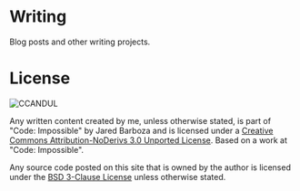 # Writing
Blog posts and other writing projects.

# License

![CCANDUL](http://i.creativecommons.org/l/by-nd/3.0/88x31.png)

Any written content created by me, unless otherwise stated, is part of "Code: Impossible" by Jared Barboza and is licensed under a [Creative Commons Attribution-NoDerivs 3.0 Unported License](http://creativecommons.org/licenses/by-nd/3.0/deed.en_US). Based on a work at "Code: Impossible".

Any source code posted on this site that is owned by the author is licensed under the [BSD 3-Clause License](http://choosealicense.com/licenses/bsd-3-clause/) unless otherwise stated.
